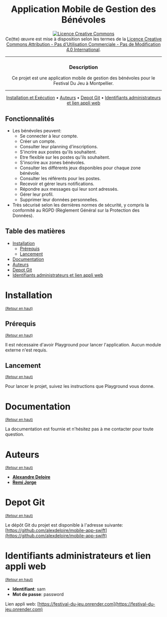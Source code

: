 <div align="center">

# Application Mobile de Gestion des Bénévoles

<a rel="license" href="http://creativecommons.org/licenses/by-nc-nd/4.0/"><img alt="Licence Creative Commons" style="border-width:0" src="https://i.creativecommons.org/l/by-nc-nd/4.0/88x31.png" /></a><br />Ce(tte) œuvre est mise à disposition selon les termes de la <a rel="license" href="http://creativecommons.org/licenses/by-nc-nd/4.0/">Licence Creative Commons Attribution - Pas d&#39;Utilisation Commerciale - Pas de Modification 4.0 International</a>.

---

### **Description**

Ce projet est une application mobile de gestion des bénévoles pour le Festival Du Jeu à Montpellier.

---

[Installation et Exécution](#installation) •
[Auteurs](#auteurs) •
[Depot Git](#depot-git) •
[Identifiants administrateurs et lien appli web](#identifiants-administrateurs-et-lien-appli-web)

</div>


## Fonctionnalités

- Les bénévoles peuvent:
  - Se connecter à leur compte.
  - Créer un compte.
  - Consulter leur planning d'inscriptions.
  - S'incrire aux postes qu'ils souhaitent.
  - Etre flexible sur les postes qu'ils souhaitent.
  - S'inscrire aux zones bénévoles.
  - Consulter les différents jeux disponibles pour chaque zone bénévole.
  - Consulter les référents pour les postes.
  - Recevoir et gérer leurs notifications.
  - Répondre aux messages qui leur sont adressés.
  - Gérer leur profil.
  - Supprimer leur données personnelles.
- Très sécurisé selon les dernières normes de sécurité, y compris la conformité au RGPD (Règlement Général sur la Protection des Données).


## Table des matières

- [Installation](#installation)
  - [Prérequis](#prérequis)
  - [Lancement](#lancement)
- [Documentation](#documentation)
- [Auteurs](#auteurs)
- [Depot Git](#depot-git)
- [Identifiants administrateurs et lien appli web](#identifiants-administrateurs-et-lien-appli-web)

# Installation
<sup>[(Retour en haut)](#table-des-matières)</sup>

## Prérequis
<sup>[(Retour en haut)](#table-des-matières)</sup>

Il est nécessaire d'avoir Playground pour lancer l'application. Aucun module externe n'est requis.

## Lancement
<sup>[(Retour en haut)](#table-des-matières)</sup>

Pour lancer le projet, suivez les instructions que Playground vous donne.

# Documentation
<sup>[(Retour en haut)](#table-des-matières)</sup>

La documentation est fournie et n'hésitez pas à me contacter pour toute question.

# Auteurs
<sup>[(Retour en haut)](#table-des-matières)</sup>

- [**Alexandre Deloire**](https://github.com/alexdeloire)
- [**Remi Jorge**](https://github.com/RemiJorge)

# Depot Git
<sup>[(Retour en haut)](#table-des-matières)</sup>

Le dépôt Git du projet est disponible à l'adresse suivante: [https://github.com/alexdeloire/mobile-app-swift](https://github.com/alexdeloire/mobile-app-swift)


# Identifiants administrateurs et lien appli web
<sup>[(Retour en haut)](#table-des-matières)</sup>

- **Identifiant**: sam
- **Mot de passe**: password

Lien appli web:
[https://festival-du-jeu.onrender.com](https://festival-du-jeu.onrender.com)